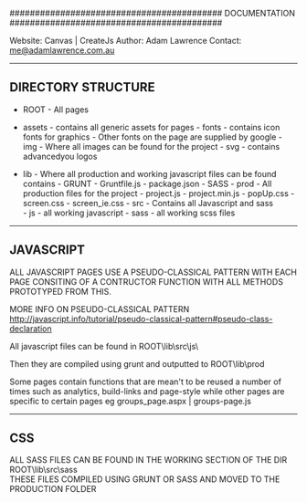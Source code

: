 ##########################################
DOCUMENTATION 
##########################################

Website:	Canvas | CreateJs
Author: 	Adam Lawrence
Contact: 	me@adamlawrence.com.au

------------------------------------------
DIRECTORY STRUCTURE 
------------------------------------------
- ROOT 	- All pages 

- assets - contains all generic assets for pages
		- fonts - contains icon fonts for graphics 
				- Other fonts on the page are supplied by google
		- img 	- Where all images can be found for the project
		- svg 	- contains advancedyou logos

- lib 	- Where all production and working javascript files can be found contains 
		- GRUNT - Gruntfile.js
				- package.json
		- SASS
		- prod - All production files for the project
				- project.js
				- project.min.js
				- popUp.css
				- screen.css
				- screen_ie.css
		- src 	- Contains all Javascript and sass 	
				- js
					- all working javascript
				- sass 
					- all working scss files

-------------------------------------------------------------
JAVASCRIPT
-------------------------------------------------------------

ALL JAVASCRIPT PAGES USE A PSEUDO-CLASSICAL PATTERN WITH EACH PAGE CONSITING OF 
A CONTRUCTOR FUNCTION WITH ALL METHODS PROTOTYPED FROM THIS.

MORE INFO ON PSEUDO-CLASSICAL PATTERN
http://javascript.info/tutorial/pseudo-classical-pattern#pseudo-class-declaration

All javascript files can be found in 	ROOT\lib\src\js\
	
Then they are compiled using grunt and outputted to ROOT\lib\prod

Some pages contain functions that are mean't to be reused a number of times such as analytics, 
build-links and page-style while other pages are specific to certain pages eg groups_page.aspx | groups-page.js

-------------------------------------------------------------
CSS
-------------------------------------------------------------

ALL SASS FILES CAN BE FOUND IN THE WORKING SECTION OF THE DIR ROOT\lib\src\sass\
THESE FILES COMPILED USING GRUNT OR SASS AND MOVED TO THE PRODUCTION FOLDER 
